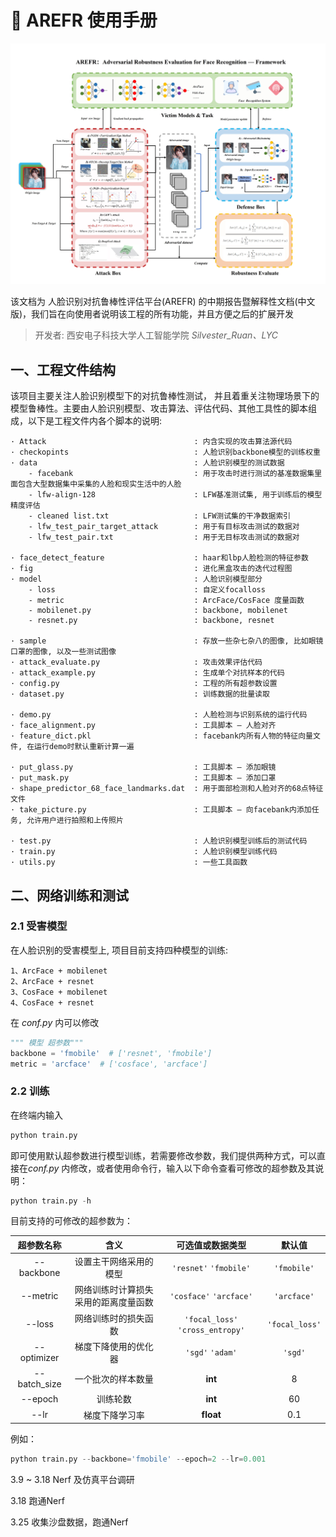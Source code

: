 # 🐳 AREFR 使用手册

![alt text](md/framework.jpg)

该文档为 人脸识别对抗鲁棒性评估平台(AREFR) 的中期报告暨解释性文档(中文版)，我们旨在向使用者说明该工程的所有功能，并且方便之后的扩展开发

>开发者:  西安电子科技大学人工智能学院 *Silvester_Ruan、LYC* 

## 一、工程文件结构
该项目主要关注人脸识别模型下的对抗鲁棒性测试， 并且着重关注物理场景下的模型鲁棒性。主要由人脸识别模型、攻击算法、评估代码、其他工具性的脚本组成，以下是工程文件内各个脚本的说明:

    · Attack                                 : 内含实现的攻击算法源代码
    · checkopints                            : 人脸识别backbone模型的训练权重
    · data                                   : 人脸识别模型的测试数据
        - facebank                           : 用于攻击时进行测试的基准数据集里面包含大型数据集中采集的人脸和现实生活中的人脸
        - lfw-align-128                      : LFW基准测试集, 用于训练后的模型精度评估
        - cleaned list.txt                   : LFW测试集的干净数据索引
        - lfw_test_pair_target_attack        : 用于有目标攻击测试的数据对
        - lfw_test_pair.txt                  : 用于无目标攻击测试的数据对

    · face_detect_feature                    : haar和lbp人脸检测的特征参数
    · fig                                    : 进化黑盒攻击的迭代过程图       
    · model                                  : 人脸识别模型部分
        - loss                               : 自定义focalloss
        - metric                             : ArcFace/CosFace 度量函数
        - mobilenet.py                       : backbone, mobilenet
        - resnet.py                          : backbone, resnet

    · sample                                 : 存放一些杂七杂八的图像, 比如眼镜口罩的图像, 以及一些测试图像
    · attack_evaluate.py                     : 攻击效果评估代码
    · attack_example.py                      : 生成单个对抗样本的代码
    · config.py                              : 工程的所有超参数设置
    · dataset.py                             : 训练数据的批量读取

    · demo.py                                : 人脸检测与识别系统的运行代码
    · face_alignment.py                      : 工具脚本 — 人脸对齐
    · feature_dict.pkl                       : facebank内所有人物的特征向量文件, 在运行demo时默认重新计算一遍

    · put_glass.py                           : 工具脚本 — 添加眼镜
    · put_mask.py                            : 工具脚本 — 添加口罩
    · shape_predictor_68_face_landmarks.dat  : 用于面部检测和人脸对齐的68点特征文件
    · take_picture.py                        : 工具脚本 — 向facebank内添加任务, 允许用户进行拍照和上传照片

    · test.py                                : 人脸识别模型训练后的测试代码
    · train.py                               : 人脸识别模型训练代码
    · utils.py                               : 一些工具函数


## 二、网络训练和测试
### 2.1 受害模型
在人脸识别的受害模型上, 项目目前支持四种模型的训练:

    1、ArcFace + mobilenet
    2、ArcFace + resnet
    3、CosFace + mobilenet
    4、CosFace + resnet

在 *conf.py* 内可以修改

```python
""" 模型 超参数"""
backbone = 'fmobile'  # ['resnet', 'fmobile']
metric = 'arcface'  # ['cosface', 'arcface']
```
### 2.2 训练
在终端内输入 
```python
python train.py
```
即可使用默认超参数进行模型训练，若需要修改参数，我们提供两种方式，可以直接在*conf.py* 内修改，或者使用命令行，输入以下命令查看可修改的超参数及其说明：
```python
python train.py -h
```
目前支持的可修改的超参数为：

| 超参数名称 | 含义 | 可选值或数据类型 | 默认值|
| :---------: | :----: | :----: | :----: |
| --backbone | 设置主干网络采用的模型 | `'resnet'` `'fmobile'` |`'fmobile'`
| --metric | 网络训练时计算损失采用的距离度量函数 | `'cosface'` `'arcface'` |`'arcface'`
| --loss | 网络训练时的损失函数 | `'focal_loss'` `'cross_entropy'`|`'focal_loss'`
| --optimizer | 梯度下降使用的优化器 | `'sgd'` `'adam'` |`'sgd'`
| --batch_size | 一个批次的样本数量 | **int** |8
| --epoch | 训练轮数 | **int** | 60
| --lr | 梯度下降学习率 | **float** | 0.1


例如：
```python
python train.py --backbone='fmobile' --epoch=2 --lr=0.001 
```


3.9 ~ 3.18 Nerf 及仿真平台调研

3.18 跑通Nerf

3.25 收集沙盘数据，跑通Nerf